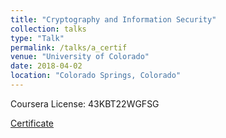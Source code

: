 ```yaml
---
title: "Cryptography and Information Security"
collection: talks
type: "Talk"
permalink: /talks/a_certif
venue: "University of Colorado"
date: 2018-04-02
location: "Colorado Springs, Colorado"
---
```



Coursera License: 43KBT22WGFSG

[Certificate](https://www.coursera.org/account/accomplishments/verify/43KBT22WGFSG)
